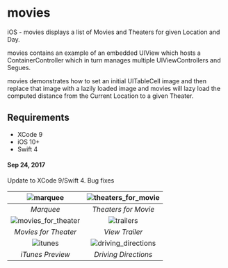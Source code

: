 # movies
iOS - movies displays a list of Movies and Theaters for given Location and Day.

movies contains an example of an embedded UIView which hosts a ContainerController which in turn manages multiple UIViewControllers and Segues.

movies demonstrates how to set an initial UITableCell image and then replace that image with a lazily loaded image and movies will lazy load the computed distance from the Current Location to a given Theater.

## Requirements

- XCode 9
- iOS 10+
- Swift 4


#### Sep 24, 2017
Update to XCode 9/Swift 4. Bug fixes


![marquee](https://user-images.githubusercontent.com/4106530/30836916-2c8de1ea-a216-11e7-86b3-c3bf988b12f3.png "Marquee") | ![theaters_for_movie](https://user-images.githubusercontent.com/4106530/30836918-2fce430e-a216-11e7-9f65-689fcea14b51.png "Theaters for Movie") |
:-------------------------:|:-------------------------:
*Marquee* | *Theaters for Movie* |
![movies_for_theater](https://user-images.githubusercontent.com/4106530/30836920-3237d1aa-a216-11e7-9d54-762cf4a130b1.png "Movies for Theater") | ![trailers](https://user-images.githubusercontent.com/4106530/30836924-34acd7b4-a216-11e7-89ba-142837ad3cce.png "View Trailers") |
*Movies for Theater* | *View Trailer* |
![itunes](https://user-images.githubusercontent.com/4106530/30836926-376b9030-a216-11e7-9ecf-2ae1344cd504.png "iTunes Preview") | ![driving_directions](https://user-images.githubusercontent.com/4106530/30836931-3f476220-a216-11e7-99c9-661485056d6d.png "Driving Directions") |
*iTunes Preview* | *Driving Directions*
